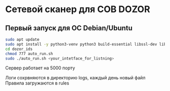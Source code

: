 # Сетевой сканер для СОВ DOZOR

## Первый запуск для ОС Debian/Ubuntu

```bash
sudo apt update
sudo apt install -y python3-venv python3 build-essential libssl-dev libffi-dev python3-dev
cd dozor_ids
chmod 777 auto_run.sh
sudo ./auto_run.sh <your_intetface_for_listning>
```

Сервер работает на 5000 порту

Логи сохрвняются в директорию logs, каждый день новый файл
Правила загружаются в rules
